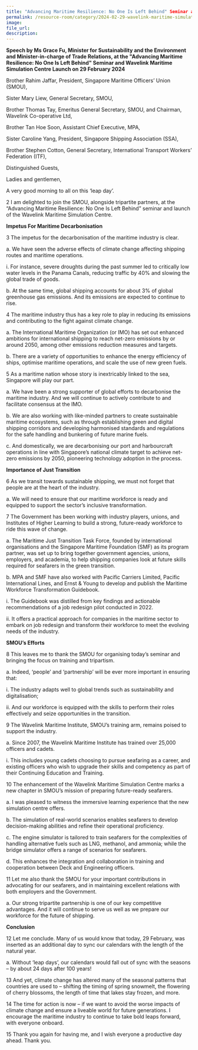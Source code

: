 ```yaml
---  
title: "Advancing Maritime Resilience: No One Is Left Behind" Seminar and Wavelink Maritime Simulation Centre Launch - Ms Grace Fu
permalink: /resource-room/category/2024-02-29-wavelink-maritime-simulation-centre-launch
image:  
file_url:  
description:  
---
```


**Speech by Ms Grace Fu, Minister for Sustainability and the Environment and Minister-in-charge of Trade Relations, at the "Advancing Maritime Resilience: No One Is Left Behind" Seminar and Wavelink Maritime Simulation Centre Launch on 29 February 2024**

Brother Rahim Jaffar, President, Singapore Maritime Officers’ Union (SMOU),

Sister Mary Liew, General Secretary, SMOU,

Brother Thomas Tay, Emeritus General Secretary, SMOU, and Chairman, Wavelink Co-operative Ltd,

Brother Tan Hoe Soon, Assistant Chief Executive, MPA,

Sister Caroline Yang, President, Singapore Shipping Association (SSA),

Brother Stephen Cotton, General Secretary, International Transport Workers’ Federation (ITF),

Distinguished Guests,

Ladies and gentlemen,

A very good morning to all on this ‘leap day’.

2 I am delighted to join the SMOU, alongside tripartite partners, at the “Advancing Maritime Resilience: No One Is Left Behind” seminar and launch of the Wavelink Maritime Simulation Centre.

**Impetus For Maritime Decarbonisation**

3 The impetus for the decarbonisation of the maritime industry is clear.

a. We have seen the adverse effects of climate change affecting shipping routes and maritime operations.

i. For instance, severe droughts during the past summer led to critically low water levels in the Panama Canals, reducing traffic by 40% and slowing the global trade of goods.

b. At the same time, global shipping accounts for about 3% of global greenhouse gas emissions. And its emissions are expected to continue to rise.

4 The maritime industry thus has a key role to play in reducing its emissions and contributing to the fight against climate change.

a. The International Maritime Organization (or IMO) has set out enhanced ambitions for international shipping to reach net-zero emissions by or around 2050, among other emissions reduction measures and targets.

b. There are a variety of opportunities to enhance the energy efficiency of ships, optimise maritime operations, and scale the use of new green fuels.

5 As a maritime nation whose story is inextricably linked to the sea, Singapore will play our part.

a. We have been a strong supporter of global efforts to decarbonise the maritime industry. And we will continue to actively contribute to and facilitate consensus at the IMO.

b. We are also working with like-minded partners to create sustainable maritime ecosystems, such as through establishing green and digital shipping corridors and developing harmonised standards and regulations for the safe handling and bunkering of future marine fuels.

c. And domestically, we are decarbonising our port and harbourcraft operations in line with Singapore’s national climate target to achieve net-zero emissions by 2050, pioneering technology adoption in the process.

**Importance of Just Transition**

6 As we transit towards sustainable shipping, we must not forget that people are at the heart of the industry.

a. We will need to ensure that our maritime workforce is ready and equipped to support the sector’s inclusive transformation.

7 The Government has been working with industry players, unions, and Institutes of Higher Learning to build a strong, future-ready workforce to ride this wave of change.

a. The Maritime Just Transition Task Force, founded by international organisations and the Singapore Maritime Foundation (SMF) as its program partner, was set up to bring together government agencies, unions, employers, and academia, to help shipping companies look at future skills required for seafarers in the green transition.
   
b. MPA and SMF have also worked with Pacific Carriers Limited, Pacific International Lines, and Ernst & Young to develop and publish the Maritime Workforce Transformation Guidebook.

i. The Guidebook was distilled from key findings and actionable recommendations of a job redesign pilot conducted in 2022.

ii. It offers a practical approach for companies in the maritime sector to embark on job redesign and transform their workforce to meet the evolving needs of the industry.

**SMOU’s Efforts**

8 This leaves me to thank the SMOU for organising today’s seminar and bringing the focus on training and tripartism.

a. Indeed, ‘people’ and ‘partnership’ will be ever more important in ensuring that:

i. The industry adapts well to global trends such as sustainability and digitalisation;

ii. And our workforce is equipped with the skills to perform their roles effectively and seize opportunities in the transition.

9 The Wavelink Maritime Institute, SMOU’s training arm, remains poised to support the industry.

a. Since 2007, the Wavelink Maritime Institute has trained over 25,000 officers and cadets.

i. This includes young cadets choosing to pursue seafaring as a career, and existing officers who wish to upgrade their skills and competency as part of their Continuing Education and Training.

10 The enhancement of the Wavelink Maritime Simulation Centre marks a new chapter in SMOU’s mission of preparing future-ready seafarers.

a. I was pleased to witness the immersive learning experience that the new simulation centre offers.

b. The simulation of real-world scenarios enables seafarers to develop decision-making abilities and refine their operational proficiency.

c. The engine simulator is tailored to train seafarers for the complexities of handling alternative fuels such as LNG, methanol, and ammonia; while the bridge simulator offers a range of scenarios for seafarers.

d. This enhances the integration and collaboration in training and cooperation between Deck and Engineering officers.

11 Let me also thank the SMOU for your important contributions in advocating for our seafarers, and in maintaining excellent relations with both employers and the Government.

a. Our strong tripartite partnership is one of our key competitive advantages. And it will continue to serve us well as we prepare our workforce for the future of shipping.

**Conclusion**

12 Let me conclude. Many of us would know that today, 29 February, was inserted as an additional day to sync our calendars with the length of the natural year.

a. Without ‘leap days’, our calendars would fall out of sync with the seasons – by about 24 days after 100 years!

13 And yet, climate change has altered many of the seasonal patterns that countries are used to – shifting the timing of spring snowmelt, the flowering of cherry blossoms, the length of time that lakes stay frozen, and more.

14 The time for action is now – if we want to avoid the worse impacts of climate change and ensure a liveable world for future generations. I encourage the maritime industry to continue to take bold leaps forward, with everyone onboard.

15 Thank you again for having me, and I wish everyone a productive day ahead. Thank you.

